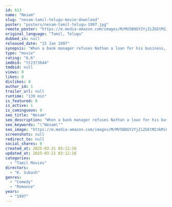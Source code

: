```yaml
---
id: 613
name: "Nesam"
slug: "nesam-tamil-telugu-movie-download"
poster: "posters/nesam-tamil-telugu-1997.jpg"
remote_poster: "https://m.media-amazon.com/images/M/MV5BOGY2YjZiZGEtM2JkMi00MmE5LTkzMTItNWIyNTQ1MmJkN2NmXkEyXkFqcGdeQXVyMTEzNzg0Mjkx._V1_SX300.jpg"
original_language: "Tamil, Telugu"
dubbed_in: null
released_date: "15 Jan 1997"
synopsis: "When a bank manager refuses Nathan a loan for his business, Nathan starts romancing his daughter, hoping that might help. Although he really falls for her, Madhu dumps him when she learns the truth."
type: "movie"
rating: "6.6"
imdbid: "tt2373644"
tmdbid: null
views: 0
likes: 0
dislikes: 0
author_id: 1
trailer_url: null
runtime: "139 min"
is_featured: 0
is_active: 1
is_comingsoon: 0
seo_title: "Nesam"
seo_description: "When a bank manager refuses Nathan a loan for his business, Nathan starts romancing his daughter, hoping that might help. Although he really falls for her, Madhu dumps him when she learns the truth."
seo_keywords: "\"Nesam\""
seo_image: "https://m.media-amazon.com/images/M/MV5BOGY2YjZiZGEtM2JkMi00MmE5LTkzMTItNWIyNTQ1MmJkN2NmXkEyXkFqcGdeQXVyMTEzNzg0Mjkx._V1_SX300.jpg"
screenshots: null
redirect_to: null
social_shares: 0
created_at: 2025-03-21 03:12:16
updated_at: 2025-03-21 03:12:16
categories:
  - "Tamil Movies"
directors:
  - "K. Subash"
genres:
  - "Comedy"
  - "Romance"
years:
  - "1997"
---
```


